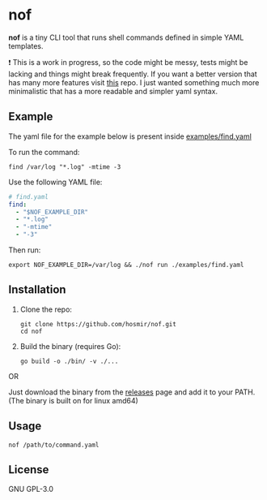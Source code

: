 # nof

**nof** is a tiny CLI tool that runs shell commands defined in simple YAML templates.

:exclamation: This is a work in progress, so the code might be messy, tests might be lacking 
and things might break frequently. If you want a better version that has many more features visit [this](https://github.com/go-task/task) repo.
I just wanted something much more minimalistic that has a more readable and simpler yaml syntax.

## Example

The yaml file for the example below is present inside [examples/find.yaml](examples/find.yaml)


To run the command:

```
find /var/log "*.log" -mtime -3
```

Use the following YAML file:

```yaml
# find.yaml
find:
  - "$NOF_EXAMPLE_DIR"
  - "*.log"
  - "-mtime"
  - "-3"
```

Then run:

```
export NOF_EXAMPLE_DIR=/var/log && ./nof run ./examples/find.yaml
```

## Installation

1. Clone the repo:

   ```
   git clone https://github.com/hosmir/nof.git
   cd nof
   ```

2. Build the binary (requires Go):

   ```
   go build -o ./bin/ -v ./...
   ```

OR

Just download the binary from the [releases](/releases) page and add it to your PATH. (The binary is built on for linux amd64)

## Usage

```
nof /path/to/command.yaml
```

## License

GNU GPL-3.0
